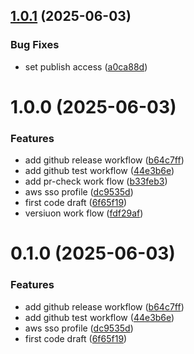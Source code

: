 ## [1.0.1](https://github.com/spacecomx/aws-storage-uploader/compare/v1.0.0...v1.0.1) (2025-06-03)


### Bug Fixes

* set publish access ([a0ca88d](https://github.com/spacecomx/aws-storage-uploader/commit/a0ca88d1b4aeee6f2f241237ef27153b17fb0330))

# 1.0.0 (2025-06-03)


### Features

* add github release workflow ([b64c7ff](https://github.com/spacecomx/aws-storage-uploader/commit/b64c7ff0b3c2d2430c86a4082ea73be8f7db8237))
* add github test workflow ([44e3b6e](https://github.com/spacecomx/aws-storage-uploader/commit/44e3b6ebb5db268825a576b7dbda6a4ae0ab9772))
* add pr-check work flow ([b33feb3](https://github.com/spacecomx/aws-storage-uploader/commit/b33feb300592711e9e3d9636cf2af967e03e8923))
* aws sso profile ([dc9535d](https://github.com/spacecomx/aws-storage-uploader/commit/dc9535d7a4e2c01dd52ef70af82cd7cd0f237c6d))
* first code draft ([6f65f19](https://github.com/spacecomx/aws-storage-uploader/commit/6f65f19de9983632ef770b581e0e299085ad0fbc))
* versiuon work flow ([fdf29af](https://github.com/spacecomx/aws-storage-uploader/commit/fdf29af66086520660fe53b0fee03a3d1e5d0d7a))

# 0.1.0 (2025-06-03)


### Features

* add github release workflow ([b64c7ff](https://github.com/spacecomx/aws-storage-uploader/commit/b64c7ff0b3c2d2430c86a4082ea73be8f7db8237))
* add github test workflow ([44e3b6e](https://github.com/spacecomx/aws-storage-uploader/commit/44e3b6ebb5db268825a576b7dbda6a4ae0ab9772))
* aws sso profile ([dc9535d](https://github.com/spacecomx/aws-storage-uploader/commit/dc9535d7a4e2c01dd52ef70af82cd7cd0f237c6d))
* first code draft ([6f65f19](https://github.com/spacecomx/aws-storage-uploader/commit/6f65f19de9983632ef770b581e0e299085ad0fbc))

